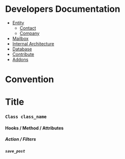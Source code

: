 Developers Documentation
========================

- [Entity](/rtbiz/dev/entity/)
	- [Contact](/rtbiz/dev/entity/contact/)
	- [Company](/rtbiz/dev/entity/company/)
- [Mailbox](/rtbiz/dev/mailbox/)
- [Internal Architecture](/rtbiz/dev/internal-architecture/)
- [Database](/rtbiz/dev/database/)
- [Contribute](/rtbiz/dev/contribute/)
- [Addons](/rtbiz/dev/addons/)


Convention
================================

Title
===============
### `Class class_name`
#### Hooks / Method / Attributes
##### Action / Filters
##### `save_post`
